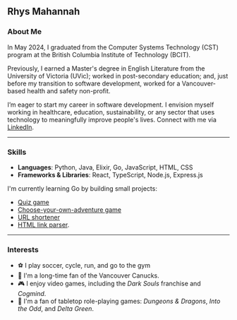 ## Rhys Mahannah

### About Me
In May 2024, I graduated from the Computer Systems Technology (CST) program at the British Columbia Institute of Technology (BCIT).

Previously, I earned a Master's degree in English Literature from the University of Victoria (UVic); worked in post-secondary education; and, just before my transition to software development, worked for a Vancouver-based health and safety non-profit.

I’m eager to start my career in software development. I envision myself working in healthcare, education, sustainability, or any sector that uses technology to meaningfully improve people's lives. Connect with me via [LinkedIn](https://www.linkedin.com/in/rhysmahannah/).

---

### Skills
- **Languages**: Python, Java, Elixir, Go, JavaScript, HTML, CSS
- **Frameworks & Libraries**: React, TypeScript, Node.js, Express.js

I'm currently learning Go by building small projects:
- [Quiz game](https://github.com/rhysmah/Go_Exercises/tree/main/Quiz_Game)
- [Choose-your-own-adventure game](https://github.com/rhysmah/Go_Exercises/tree/main/Adventure_Game)
- [URL shortener](https://github.com/rhysmah/Go_Exercises/tree/main/URL_Shortener)
- [HTML link parser](https://github.com/rhysmah/Go_Exercises/tree/main/HTML_Link_Parser).

---

### Interests
- ⚽ I play soccer, cycle, run, and go to the gym
- 🏒 I'm a long-time fan of the Vancouver Canucks.
- 🎮 I enjoy video games, including the _Dark Souls_ franchise and _Cogmind_.
- 🎲 I'm a fan of tabletop role-playing games: _Dungeons & Dragons_, _Into the Odd_, and _Delta Green_.
